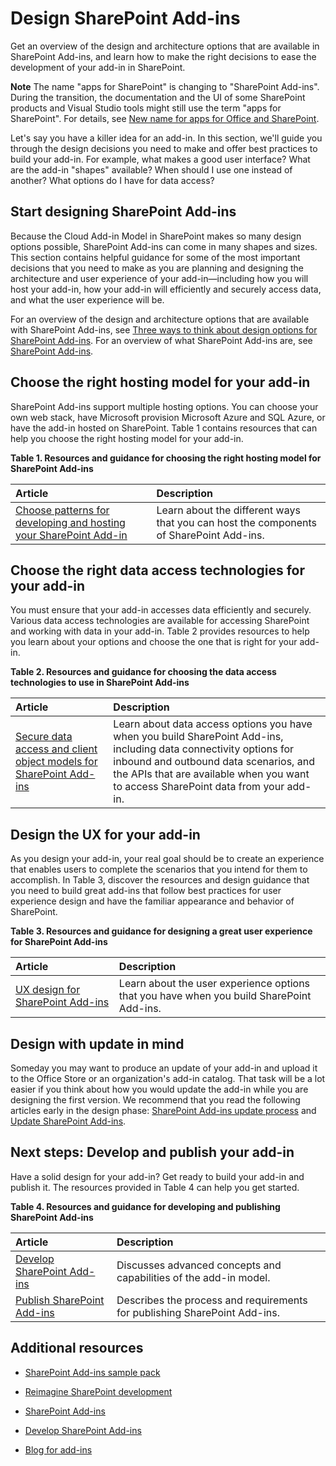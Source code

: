 # Design SharePoint Add-ins
Get an overview of the design and architecture options that are available in SharePoint Add-ins, and learn how to make the right decisions to ease the development of your add-in in SharePoint.
 

 **Note**  The name "apps for SharePoint" is changing to "SharePoint Add-ins". During the transition, the documentation and the UI of some SharePoint products and Visual Studio tools might still use the term "apps for SharePoint". For details, see  [New name for apps for Office and SharePoint](new-name-for-apps-for-sharepoint#bk_newname).
 

Let's say you have a killer idea for an add-in. In this section, we'll guide you through the design decisions you need to make and offer best practices to build your add-in. For example, what makes a good user interface? What are the add-in "shapes" available? When should I use one instead of another? What options do I have for data access? 
 

## Start designing SharePoint Add-ins
<a name="SP15Design_Startdesigning"> </a>

Because the Cloud Add-in Model in SharePoint makes so many design options possible, SharePoint Add-ins can come in many shapes and sizes. This section contains helpful guidance for some of the most important decisions that you need to make as you are planning and designing the architecture and user experience of your add-in—including how you will host your add-in, how your add-in will efficiently and securely access data, and what the user experience will be.
 

 
For an overview of the design and architecture options that are available with SharePoint Add-ins, see  [Three ways to think about design options for SharePoint Add-ins](three-ways-to-think-about-design-options-for-sharepoint-add-ins). For an overview of what SharePoint Add-ins are, see  [SharePoint Add-ins](sharepoint-add-ins).
 

 

## Choose the right hosting model for your add-in
<a name="SP15Design_Hostingmodel"> </a>

SharePoint Add-ins support multiple hosting options. You can choose your own web stack, have Microsoft provision Microsoft Azure and SQL Azure, or have the add-in hosted on SharePoint. Table 1 contains resources that can help you choose the right hosting model for your add-in.
 

 

**Table 1. Resources and guidance for choosing the right hosting model for SharePoint Add-ins**


|**Article**|**Description**|
|:-----|:-----|
| [Choose patterns for developing and hosting your SharePoint Add-in](choose-patterns-for-developing-and-hosting-your-sharepoint-add-in)|Learn about the different ways that you can host the components of SharePoint Add-ins.|

## Choose the right data access technologies for your add-in
<a name="SP15Design_Dataaccess"> </a>

You must ensure that your add-in accesses data efficiently and securely. Various data access technologies are available for accessing SharePoint and working with data in your add-in. Table 2 provides resources to help you learn about your options and choose the one that is right for your add-in. 
 

 

**Table 2. Resources and guidance for choosing the data access technologies to use in SharePoint Add-ins**


|**Article**|**Description**|
|:-----|:-----|
| [Secure data access and client object models for SharePoint Add-ins](secure-data-access-and-client-object-models-for-sharepoint-add-ins)| Learn about data access options you have when you build SharePoint Add-ins, including data connectivity options for inbound and outbound data scenarios, and the APIs that are available when you want to access SharePoint data from your add-in.|

## Design the UX for your add-in
<a name="SP15Design_UX"> </a>

As you design your add-in, your real goal should be to create an experience that enables users to complete the scenarios that you intend for them to accomplish. In Table 3, discover the resources and design guidance that you need to build great add-ins that follow best practices for user experience design and have the familiar appearance and behavior of SharePoint.
 

 

**Table 3. Resources and guidance for designing a great user experience for SharePoint Add-ins**


|**Article**|**Description**|
|:-----|:-----|
| [UX design for SharePoint Add-ins](ux-design-for-sharepoint-add-ins)|Learn about the user experience options that you have when you build SharePoint Add-ins.|

## Design with update in mind
<a name="Upgrade"> </a>

Someday you may want to produce an update of your add-in and upload it to the Office Store or an organization's add-in catalog. That task will be a lot easier if you think about how you would update the add-in while you are designing the first version. We recommend that you read the following articles early in the design phase:  [SharePoint Add-ins update process](sharepoint-add-ins-update-process) and [Update SharePoint Add-ins](update-sharepoint-add-ins). 
 

 

## Next steps: Develop and publish your add-in
<a name="SP15Design_Next"> </a>

Have a solid design for your add-in? Get ready to build your add-in and publish it. The resources provided in Table 4 can help you get started.
 

 

**Table 4. Resources and guidance for developing and publishing SharePoint Add-ins**


|**Article**|**Description**|
|:-----|:-----|
| [Develop SharePoint Add-ins](develop-sharepoint-add-ins)|Discusses advanced concepts and capabilities of the add-in model.|
| [Publish SharePoint Add-ins](publish-sharepoint-add-ins)|Describes the process and requirements for publishing SharePoint Add-ins.|

## Additional resources
<a name="SP15Design_AddRes"> </a>


-  [SharePoint Add-ins sample pack](http://code.msdn.microsoft.com/office/Apps-for-SharePoint-sample-64c80184)
    
 
-  [Reimagine SharePoint development](http://msdn.microsoft.com/en-US/office/apps/dn133840)
    
 
-  [SharePoint Add-ins](sharepoint-add-ins)
    
 
-  [Develop SharePoint Add-ins](develop-sharepoint-add-ins)
    
 
-  [Blog for add-ins](http://blogs.msdn.com/b/spoffapps)
    
 


